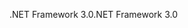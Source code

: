 <span data-ttu-id="c18e5-101">.NET Framework 3.0</span><span class="sxs-lookup"><span data-stu-id="c18e5-101">.NET Framework 3.0</span></span>